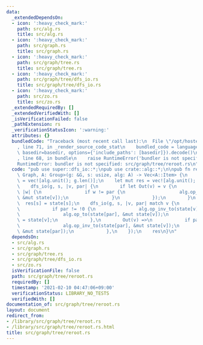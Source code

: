 ```yaml
---
data:
  _extendedDependsOn:
  - icon: ':heavy_check_mark:'
    path: src/alg.rs
    title: src/alg.rs
  - icon: ':heavy_check_mark:'
    path: src/graph.rs
    title: src/graph.rs
  - icon: ':heavy_check_mark:'
    path: src/graph/tree.rs
    title: src/graph/tree.rs
  - icon: ':heavy_check_mark:'
    path: src/graph/tree/dfs_io.rs
    title: src/graph/tree/dfs_io.rs
  - icon: ':heavy_check_mark:'
    path: src/zo.rs
    title: src/zo.rs
  _extendedRequiredBy: []
  _extendedVerifiedWith: []
  _isVerificationFailed: false
  _pathExtension: rs
  _verificationStatusIcon: ':warning:'
  attributes: {}
  bundledCode: "Traceback (most recent call last):\n  File \"/opt/hostedtoolcache/Python/3.9.1/x64/lib/python3.9/site-packages/onlinejudge_verify/documentation/build.py\"\
    , line 71, in _render_source_code_stat\n    bundled_code = language.bundle(stat.path,\
    \ basedir=basedir, options={'include_paths': [basedir]}).decode()\n  File \"/opt/hostedtoolcache/Python/3.9.1/x64/lib/python3.9/site-packages/onlinejudge_verify/languages/user_defined.py\"\
    , line 68, in bundle\n    raise RuntimeError('bundler is not specified: {}'.format(path.as_posix()))\n\
    RuntimeError: bundler is not specified: src/graph/tree/reroot.rs\n"
  code: "pub use super::dfs_io::*;\npub use crate::alg::*;\n\npub fn rerooting_dp<G:\
    \ Graph, A: Group>(g: &G, s: usize, alg: A) -> Vec<A::Item> {\n    let mut state\
    \ = vec![alg.unit(); g.len()];\n    let mut res = vec![alg.unit(); g.len()];\n\
    \    dfs_io(g, s, |v, par| {\n        if let Out(v) = v {\n            g.adj(v,\
    \ |w| {\n                if w != par {\n                    alg.op_to(state[w],\
    \ &mut state[v]);\n                }\n            });\n        }\n    });\n  \
    \  res[s] = state[s];\n    dfs_io(g, s, |v, par| match v {\n        In(v) =>\n\
    \            if par != !0 {\n                alg.op_inv_to(state[v], &mut state[par]);\n\
    \                alg.op_to(state[par], &mut state[v]);\n                res[v]\
    \ = state[v];\n            },\n        Out(v) =>\n            if par != !0 {\n\
    \                alg.op_inv_to(state[par], &mut state[v]);\n                alg.op_to(state[v],\
    \ &mut state[par]);\n            },\n    });\n    res\n}\n"
  dependsOn:
  - src/alg.rs
  - src/graph.rs
  - src/graph/tree.rs
  - src/graph/tree/dfs_io.rs
  - src/zo.rs
  isVerificationFile: false
  path: src/graph/tree/reroot.rs
  requiredBy: []
  timestamp: '2021-02-10 04:47:06+09:00'
  verificationStatus: LIBRARY_NO_TESTS
  verifiedWith: []
documentation_of: src/graph/tree/reroot.rs
layout: document
redirect_from:
- /library/src/graph/tree/reroot.rs
- /library/src/graph/tree/reroot.rs.html
title: src/graph/tree/reroot.rs
---
```

